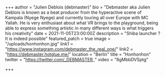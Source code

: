 +++
author = "Julien Deblois (debmaster)"
bio = "Debmaster aka Julien Deblois is known as a beat producer from the hyperactive scene of Kampala (Nyege Nyege) and currently touring all over Europe with MC Yallah. He is very enthusiast about what VR brings to the playground, being able to express something artistic in many different ways is what triggers his creativity"
date = 2021-11-05T23:00:00Z
description = "Shiba launcher ? It is indeed possible"
featured_patch = true
image = "/uploads/honhonhon.jpg"
link1 = "https://www.instagram.com/debmaster_the_real_one/"
link2 = "https://debmaster.hotglue.me/"
location = "Berlin"
title = "Honhonhon"
twitter = "https://twitter.com/_DEBMASTER_"
video = "8gMbbDVSptg"

+++
